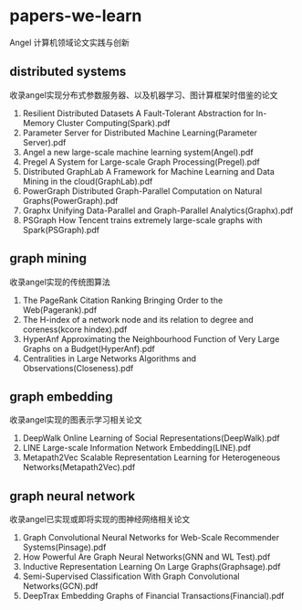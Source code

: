# papers-we-learn
Angel 计算机领域论文实践与创新
## distributed systems
收录angel实现分布式参数服务器、以及机器学习、图计算框架时借鉴的论文
1. Resilient Distributed Datasets A Fault-Tolerant Abstraction for In-Memory Cluster Computing(Spark).pdf
2. Parameter Server for Distributed Machine Learning(Parameter Server).pdf
3. Angel a new large-scale machine learning system(Angel).pdf
4. Pregel A System for Large-scale Graph Processing(Pregel).pdf
5. Distributed GraphLab A Framework for Machine Learning and Data Mining in the cloud(GraphLab).pdf
6. PowerGraph Distributed Graph-Parallel Computation on Natural Graphs(PowerGraph).pdf
7. Graphx Unifying Data-Parallel and Graph-Parallel Analytics(Graphx).pdf
8. PSGraph How Tencent trains extremely large-scale graphs with Spark(PSGraph).pdf

## graph mining
收录angel实现的传统图算法
1. The PageRank Citation Ranking Bringing Order to the Web(Pagerank).pdf
2. The H-index of a network node and its relation to degree and coreness(kcore hindex).pdf
3. HyperAnf Approximating the Neighbourhood Function of Very Large Graphs on a Budget(HyperAnf).pdf
4. Centralities in Large Networks Algorithms and Observations(Closeness).pdf

## graph embedding
收录angel实现的图表示学习相关论文
1. DeepWalk Online Learning of Social Representations(DeepWalk).pdf
2. LINE Large-scale Information Network Embedding(LINE).pdf
3. Metapath2Vec Scalable Representation Learning for Heterogeneous Networks(Metapath2Vec).pdf

## graph neural network
收录angel已实现或即将实现的图神经网络相关论文
1. Graph Convolutional Neural Networks for Web-Scale Recommender Systems(Pinsage).pdf
2. How Powerful Are Graph Neural Networks(GNN and WL Test).pdf
3. Inductive Representation Learning On Large Graphs(Graphsage).pdf
4. Semi-Supervised Classification With Graph Convolutional Networks(GCN).pdf
5. DeepTrax Embedding Graphs of Financial Transactions(Financial).pdf
